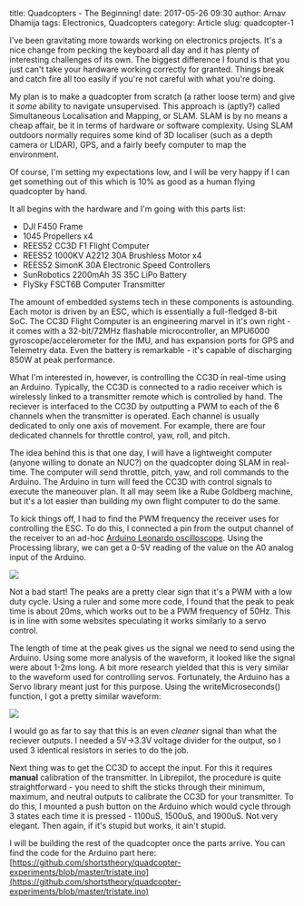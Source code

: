 title: Quadcopters - The Beginning!
date: 2017-05-26 09:30
author: Arnav Dhamija
tags: Electronics, Quadcopters
category: Article
slug: quadcopter-1

I've been gravitating more towards working on electronics projects. It's a nice change from pecking the keyboard all day and it has plenty of interesting challenges of its own. The biggest difference I found is that you just can't take your hardware working correctly for granted. Things break and catch fire all too easily if you're not careful with what you're doing.

My plan is to make a quadcopter from scratch (a rather loose term) and give it *some* ability to navigate unsupervised. This approach is (aptly?) called Simultaneous Localisation and Mapping, or SLAM. SLAM is by no means a cheap affair, be it in terms of hardware or software complexity. Using SLAM outdoors normally requires some kind of 3D localiser (such as a depth camera or LIDAR), GPS, and a fairly beefy computer to map the environment.

Of course, I'm setting my expectations low, and I will be very happy if I can get something out of this which is 10% as good as a human flying quadcopter by hand.

It all begins with the hardware and I'm going with this parts list:

* DJI F450 Frame
* 1045 Propellers x4
* REES52 CC3D F1 Flight Computer
* REES52 1000KV A2212 30A Brushless Motor x4
* REES52 SimonK 30A Electronic Speed Controllers
* SunRobotics 2200mAh 3S 35C LiPo Battery
* FlySky FSCT6B Computer Transmitter

The amount of embedded systems tech in these components is astounding. Each motor is driven by an ESC, which is essentially a full-fledged 8-bit SoC. The CC3D Flight Computer is an engineering marvel in it's own right - it comes with a 32-bit/72MHz flashable microcontroller, an MPU6000 gyroscope/accelerometer for the IMU, and has expansion ports for GPS and Telemetry data. Even the battery is remarkable - it's capable of discharging 850W at peak performance.

What I'm interested in, however, is controlling the CC3D in real-time using an Arduino. Typically, the CC3D is connected to a radio receiver which is wirelessly linked to a transmitter remote which is controlled by hand. The reciever is interfaced to the CC3D by outputting a PWM to each of the 6 channels when the transmitter is operated. Each channel is usually dedicated to only one axis of movement. For example, there are four dedicated channels for throttle control, yaw, roll, and pitch.

The idea behind this is that one day, I will have a lightweight computer (anyone willing to donate an NUC?) on the quadcopter doing SLAM in real-time. The computer will send throttle, pitch, yaw, and roll commands to the Arduino. The Arduino in turn will feed the CC3D with control signals to execute the maneouver plan. It all may seem like a Rube Goldberg machine, but it's a lot easier than building my own flight computer to do the same.

To kick things off, I had to find the PWM frequency the receiver uses for controlling the ESC. To do this, I connected a pin from the output channel of the receiver to an ad-hoc [Arduino Leonardo oscilloscope](http://www.instructables.com/id/Arduino-Oscilloscope-poor-mans-Oscilloscope/). Using the Processing library, we can get a 0-5V reading of the value on the A0 analog input of the Arduino.

![]({filename}/images/quadcopter/Capture2.PNG)

Not a bad start! The peaks are a pretty clear sign that it's a PWM with a low duty cycle. Using a ruler and some more code, I found that the peak to peak time is about 20ms, which works out to be a PWM frequency of 50Hz. This is in line with some websites speculating it works similarly to a servo control.

The length of time at the peak gives us the signal we need to send using the Arduino. Using some more analysis of the waveform, it looked like the signal were about 1-2ms long. A bit more research yielded that this is very similar to the waveform used for controlling servos. Fortunately, the Arduino has a Servo library meant just for this purpose. Using the writeMicroseconds() function, I got a pretty similar waveform:

![]({filename}/images/quadcopter/Capture7.PNG)

I would go as far to say that this is an even *cleaner* signal than what the reciever outputs. I needed a 5V->3.3V voltage divider for the output, so I used 3 identical resistors in series to do the job.

Next thing was to get the CC3D to accept the input. For this it requires **manual** calibration of the transmitter. In Librepilot, the procedure is quite straightforward - you need to shift the sticks through their minimum, maximum, and neutral outputs to calibrate the CC3D for your transmitter. To do this, I mounted a push button on the Arduino which would cycle through 3 states each time it is pressed - 1100uS, 1500uS, and 1900uS. Not very elegant. Then again, if it's stupid but works, it ain't stupid.

I will be building the rest of the quadcopter once the parts arrive. You can find the code for the Arduino part here: [https://github.com/shortstheory/quadcopter-experiments/blob/master/tristate.ino](https://github.com/shortstheory/quadcopter-experiments/blob/master/tristate.ino)
